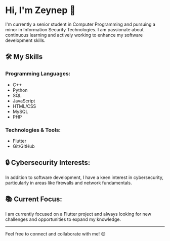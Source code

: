 # Hi, I'm Zeynep 👋

I'm currently a senior student in Computer Programming and pursuing a minor in Information Security Technologies. I am passionate about continuous learning and actively working to enhance my software development skills.

## 🛠️ My Skills

### Programming Languages:
- C++
- Python
- SQL
- JavaScript
- HTML/CSS
- MySQL
- PHP

### Technologies & Tools:
- Flutter
- Git/GitHub

## 🔒 Cybersecurity Interests:
In addition to software development, I have a keen interest in cybersecurity, particularly in areas like firewalls and network fundamentals.

## 📚 Current Focus:
I am currently focused on a Flutter project and always looking for new challenges and opportunities to expand my knowledge.

---

Feel free to connect and collaborate with me! 😊
